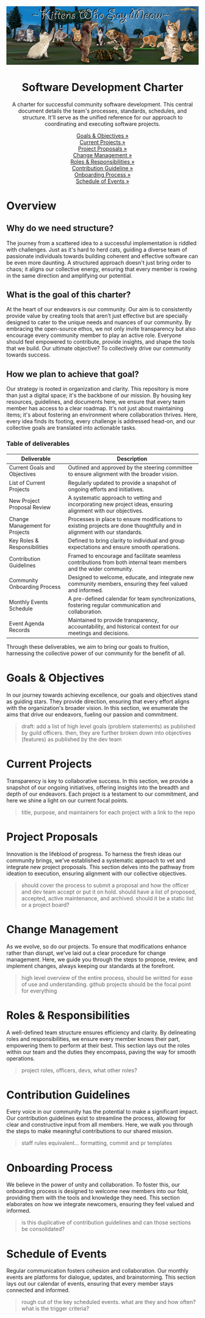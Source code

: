 <div align="center">
  <a href="https://github.com/KWSM-P99/charter">
    <img alt="KWSM Banner" src="./media/kwsm-banner.jpg">
  </a>
</div>
<div align="center">
  <h1>Software Development Charter</h1>
  <p align="center">A charter for successful community software development. This central document details the team's processes, standards, schedules, and structure. It'll serve as the unified reference for our approach to coordinating and executing software projects.</p>

  <div align="center">
    
  [Goals & Objectives »](https://github.com/KWSM-P99/charter/blob/main/README.md#goals--objectives)<br>
  [Current Projects »](https://github.com/KWSM-P99/charter/blob/main/README.md#current-projects)<br>
  [Project Proposals »](https://github.com/KWSM-P99/charter/blob/main/README.md#project-proposals)<br>
  [Change Management »](https://github.com/KWSM-P99/charter/blob/main/README.md#change-management)<br>
  [Roles & Responsibilities »](https://github.com/KWSM-P99/charter/blob/main/README.md#roles--responsibilities)<br>
  [Contribution Guideline »](https://github.com/KWSM-P99/charter/blob/main/README.md#contribution-guidelines)<br>
  [Onboarding Process »](https://github.com/KWSM-P99/charter/blob/main/README.md#onboarding-process)<br>
  [Schedule of Events »](https://github.com/KWSM-P99/charter/blob/main/README.md#schedule-of-events)<br>

  </div>
</div>


# Overview

## Why do we need structure?

The journey from a scattered idea to a successful implementation is riddled with challenges. Just as it's hard to herd cats, guiding a diverse team of passionate individuals towards building coherent and effective software can be even more daunting. A structured approach doesn't just bring order to chaos; it aligns our collective energy, ensuring that every member is rowing in the same direction and amplifying our potential.

## What is the goal of this charter?

At the heart of our endeavors is our community. Our aim is to consistently provide value by creating tools that aren’t just effective but are specially designed to cater to the unique needs and nuances of our community. By embracing the open-source ethos, we not only invite transparency but also encourage every community member to play an active role. Everyone should feel empowered to contribute, provide insights, and shape the tools that we build. Our ultimate objective? To collectively drive our community towards success.

## How we plan to achieve that goal?

Our strategy is rooted in organization and clarity. This repository is more than just a digital space; it's the backbone of our mission. By housing key resources, guidelines, and documents here, we ensure that every team member has access to a clear roadmap. It's not just about maintaining items; it's about fostering an environment where collaboration thrives. Here, every idea finds its footing, every challenge is addressed head-on, and our collective goals are translated into actionable tasks.

### Table of deliverables

| **Deliverable** | **Description** |
|---|---|
| Current Goals and Objectives | Outlined and approved by the steering committee to ensure alignment with the broader vision. |
| List of Current Projects | Regularly updated to provide a snapshot of ongoing efforts and initiatives. |
| New Project Proposal Review | A systematic approach to vetting and incorporating new project ideas, ensuring alignment with our objectives. |
| Change Management for Projects | Processes in place to ensure modifications to existing projects are done thoughtfully and in alignment with our standards. |
| Key Roles & Responsibilities | Defined to bring clarity to individual and group expectations and ensure smooth operations. |
| Contribution Guidelines | Framed to encourage and facilitate seamless contributions from both internal team members and the wider community. |
| Community Onboarding Process | Designed to welcome, educate, and integrate new community members, ensuring they feel valued and informed. |
| Monthly Events Schedule | A pre-defined calendar for team synchronizations, fostering regular communication and collaboration. |
| Event Agenda Records | Maintained to provide transparency, accountability, and historical context for our meetings and decisions. |

Through these deliverables, we aim to bring our goals to fruition, harnessing the collective power of our community for the benefit of all.


# Goals & Objectives
In our journey towards achieving excellence, our goals and objectives stand as guiding stars. They provide direction, ensuring that every effort aligns with the organization's broader vision. In this section, we enumerate the aims that drive our endeavors, fueling our passion and commitment.

> draft: add a list of high level goals (problem statements) as published by guild officers. then, they are further broken down into objectives (features) as published by the dev team

# Current Projects
Transparency is key to collaborative success. In this section, we provide a snapshot of our ongoing initiatives, offering insights into the breadth and depth of our endeavors. Each project is a testament to our commitment, and here we shine a light on our current focal points.

> title, purpose, and maintainers for each project with a link to the repo

# Project Proposals
Innovation is the lifeblood of progress. To harness the fresh ideas our community brings, we've established a systematic approach to vet and integrate new project proposals. This section delves into the pathway from ideation to execution, ensuring alignment with our collective objectives.

> should cover the process to submit a proposal and how the officer and dev team accept or put it on hold. should have a list of proposed, accepted, active maintenance, and archived. should it be a static list or a project board? 

# Change Management
As we evolve, so do our projects. To ensure that modifications enhance rather than disrupt, we've laid out a clear procedure for change management. Here, we guide you through the steps to propose, review, and implement changes, always keeping our standards at the forefront.

> high level overview of the entire process, should be writted for ease of use and understanding. github projects should be the focal point for everything

# Roles & Responsibilities
A well-defined team structure ensures efficiency and clarity. By delineating roles and responsibilities, we ensure every member knows their part, empowering them to perform at their best. This section lays out the roles within our team and the duties they encompass, paving the way for smooth operations.

> project roles, officers, devs, what other roles?

# Contribution Guidelines
Every voice in our community has the potential to make a significant impact. Our contribution guidelines exist to streamline the process, allowing for clear and constructive input from all members. Here, we walk you through the steps to make meaningful contributions to our shared mission.

> staff rules equivalent... formatting, commit and pr templates

# Onboarding Process
We believe in the power of unity and collaboration. To foster this, our onboarding process is designed to welcome new members into our fold, providing them with the tools and knowledge they need. This section elaborates on how we integrate newcomers, ensuring they feel valued and informed.

> is this duplicative of contribution guidelines and can those sections be consolidated?

# Schedule of Events
Regular communication fosters cohesion and collaboration. Our monthly events are platforms for dialogue, updates, and brainstorming. This section lays out our calendar of events, ensuring that every member stays connected and informed.

> rough cut of the key scheduled events. what are they and how often? what is the trigger criteria?
